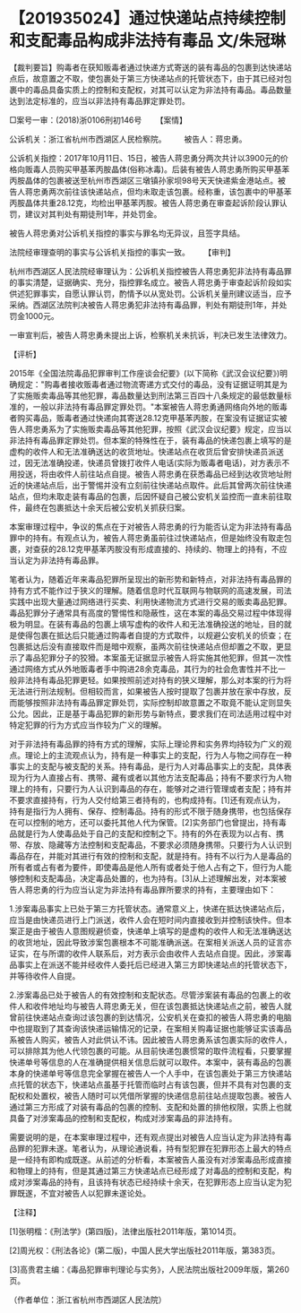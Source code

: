 # 【201935024】通过快递站点持续控制和支配毒品构成非法持有毒品 文/朱冠琳

【裁判要旨】购毒者在获知贩毒者通过快递方式寄送的装有毒品的包裹到达快递站点后，故意置之不取，使包裹处于第三方快递站点的托管状态下，由于其已经对包裹中的毒品具备实质上的控制和支配权，对其可以认定为非法持有毒品。毒品数量达到法定标准的，应当以非法持有毒品罪定罪处罚。

□案号一审：(2018)浙0106刑初146号 　　【案情】

公诉机关：浙江省杭州市西湖区人民检察院。 　　被告人：蒋忠勇。

公诉机关指控：2017年10月11日、15日，被告人蒋忠勇分两次共计以3900元的价格向贩毒人员购买甲基苯丙胺晶体(俗称冰毒)。后装有被告人蒋忠勇所购买甲基苯丙胺晶体的包裹被送至杭州市西湖区三墩镇孙家坝98号天天快递紫金港站点。被告人蒋忠勇两次前往该快递站点，但均未取走该包裹。经称重，该包裹中的甲基苯丙胺晶体共重28.12克，均检出甲基苯丙胺。被告人蒋忠勇在审查起诉阶段认罪认罚，建议对其判处有期徒刑1年，并处罚金。

被告人蒋忠勇对公诉机关指控的事实与罪名均无异议，且签字具结。

法院经审理查明的事实与公诉机关指控的事实一致。 　　【审判】

杭州市西湖区人民法院经审理认为：公诉机关指控被告人蒋忠勇犯非法持有毒品罪的事实清楚，证据确实、充分，指控罪名成立。被告人蒋忠勇于审查起诉阶段如实供述犯罪事实，自愿认罪认罚，酌情予以从宽处罚。公诉机关量刑建议适当，应予采纳。西湖区法院判决被告人蒋忠勇犯非法持有毒品罪，判处有期徒刑1年，并处罚金1000元。

一审宣判后，被告人蒋忠勇未提出上诉，检察机关未抗诉，判决已发生法律效力。

【评析】

2015年《全国法院毒品犯罪审判工作座谈会纪要》(以下简称《武汉会议纪要》)明确规定："购毒者接收贩毒者通过物流寄递方式交付的毒品，没有证据证明其是为了实施贩卖毒品等其他犯罪，毒品数量达到刑法第三百四十八条规定的最低数量标准的，一般以非法持有毒品罪定罪处罚。"本案被告人蒋忠勇通网络向外地的贩毒者购买毒品，贩毒者通过快递向其寄送28.12克甲基苯丙胺，在案没有证据证实被告人蒋忠勇系为了实施贩卖毒品等其他犯罪，按照《武汉会议纪要》规定，应当以非法持有毒品罪定罪处罚。但本案的特殊性在于，装有毒品的快递包裹上填写的是虚构的收件人和无法准确送达的收货地址。快递站点在收货后曾安排快递员派送过，因无法准确投递，快递员曾拨打收件人电话(实际为贩毒者电话)，对方表示不用投送，将由收件人前往站点自提。被告人蒋忠勇在获悉毒品已经到达收货地址附近的快递站点后，出于警惕并没有立刻前往快递站点取件。此后其曾两次前往快递站点，但均未取走装有毒品的包裹，后因怀疑自己被公安机关监控而一直未前往取件，最终在包裹抵达十余天后被公安机关抓获归案。

本案审理过程中，争议的焦点在于对被告人蒋忠勇的行为能否认定为非法持有毒品罪中的持有。有观点认为，被告人蒋忠勇虽前往过快递站点，但是始终没有取走包裹，对查获的28.12克甲基苯丙胺没有形成直接的、持续的、物理上的持有，不应当认定为非法持有毒品罪。

笔者认为，随着近年来毒品犯罪所呈现出的新形势和新特点，对非法持有毒品罪的持有方式不能作过于狭义的理解。随着信息时代互联网与物联网的高速发展，司法实践中出现大量通过网络进行买卖、利用快递物流方式进行交易的贩卖毒品犯罪。毒品犯罪分子通常具有高度的警惕性和隐蔽性，这在本案的毒品交易过程中体现得极为明显。在装有毒品的包裹上填写虚构的收件人和无法准确投送的地址，目的就是使得包裹在抵达后只能通过购毒者自提的方式取件，以规避公安机关的侦查；在包裹抵达后没有直接取件而是暗中观察，虽两次前往快递站点但却置之不取，更显示了毒品犯罪分子的狡猾。本案虽无证据显示被告人将实施其他犯罪，但其一次性通过网络方式从外地贩毒者手中购进28余克毒品，其行为的社会危害性并不比一般非法持有毒品犯罪更轻。如果按照前述对持有的狭义理解，那么对本案的行为将无法进行刑法规制。但相较而言，如果被告人按时提取了包裹并放在家中存放，反而能够按照非法持有毒品罪定罪处罚，实际控制却故意置之不取竟不能认定则显失公允。因此，正是基于毒品犯罪的新形势与新特点，要求我们在司法适用过程中对特定犯罪的行为方式应当作较为广义的理解。

对于非法持有毒品罪的持有方式的理解，实际上理论界和实务界均持较为广义的观点。理论上的主流观点认为，持有是一种事实上的支配，行为人与物之间存在一种事实上的支配与被支配的关系。持有毒品，是行为人对毒品事实上的支配，具体表现为行为人直接占有、携带、藏有或者以其他方法支配毒品；持有不要求行为人物理上的持有，只要行为人认识到毒品的存在，能够对之进行管理或者支配；持有并不要求直接持有，行为人交付给第三者持有的，也构成持有。\[1\]还有观点认为，持有是指行为人拥有、保存、控制毒品。持有的形式不限于随身携带，也包括保存在可以控制的地方，还可以委托其他人代为保管。\[2\]实务部门也曾提出，持有毒品就是行为人使毒品处于自己的支配和控制之下。持有的外在表现为以占有、携带、存放、隐藏等方法控制和支配毒品，不要求必须随身携带。只要行为人认识到毒品存在，并能对其进行有效的控制和支配，就是持有。持有不以行为人是毒品的所有者或占有者为要件，即使毒品是他人所有或者处于他人占有之下，但行为人能够控制和支配毒品，决定毒品处置的，也为持有。\[3\]从上述理解出发，对本案被告人蒋忠勇的行为应当认定为非法持有毒品罪所要求的持有，主要理由如下：

1.涉案毒品事实上已处于第三方托管状态。通常意义上，快递在抵达快递站点后，应当是由快递员进行上门派送，收件人会在短时间内直接收到并控制该快件。但本案正是由于被告人意图规避侦查，快递单上填写的是虚构的收件人和无法准确送达的收货地址，因此导致涉案包裹根本不可能准确派送。在案相关派送人员的证言亦证实，在与所谓的收件人联系后，对方表示会由收件人去站点自提。因此，涉案毒品事实上在派送不能并经收件人委托后已经进入第三方即快递站点的托管状态下，并等待收件人自提。

2.涉案毒品已处于被告人的有效控制和支配状态。尽管涉案装有毒品的包裹上的收件人和收件地址均与被告人蒋忠勇无关，但在该包裹抵达快递站点之前，被告人就曾前往快递站点查询过该包裹的到达情况，公安机关在查扣的被告人蒋忠勇的电脑中也提取到了其查询该快递运输情况的记录，在案相关购毒证据也能够证实该毒品系被告人购买，被告人对此供认不讳。因此被告人蒋忠勇系该包裹实际的收件人，可以排除其为他人代领包裹的可能。从目前快递包裹惯常的取件流程看，只要掌握快递单号等信息的人在准确提供相关信息后就可以取件。本案中，装有毒品的包裹本身的快递单号等信息完全掌握在被告人一个人手中，在该包裹处于第三方快递站点托管的状态下，快递站点虽基于托管而临时占有该包裹，但并不具有对包裹的支配权和处置权，被告人随时可以凭借所掌握的快递信息前往站点提取包裹。被告人通过第三方形成了对装有毒品的包裹的控制、支配和处置的排他权限，实质上也就具备了对涉案毒品的控制和支配权，构成对涉案毒品的非法持有。

需要说明的是，在本案审理过程中，还有观点提出对被告人应当认定为非法持有毒品罪的犯罪未遂。笔者认为，从理论通说看，持有型犯罪在犯罪形态上最大的特点是一经持有即构成既遂。从前述的分析看，本案被告人虽没有对涉案毒品形成直接和物理上的持有，但是其通过第三方快递站点已经形成了对毒品的控制和支配，构成对涉案毒品的持有，且该持有状态已经持续十余天，在犯罪形态上应当认定为犯罪既遂，不宜对被告人以犯罪未遂论处。

【注释】

\[1\]张明楷：《刑法学》(第四版)，法律出版社2011年版，第1014页。

\[2\]周光权：《刑法各论》(第二版)，中国人民大学出版社2011年版，第383页。

\[3\]高贵君主编：《毒品犯罪审判理论与实务》，人民法院出版社2009年版，第260页。

（作者单位：浙江省杭州市西湖区人民法院）